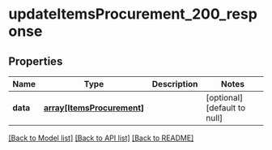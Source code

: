 # updateItemsProcurement_200_response

## Properties
Name | Type | Description | Notes
------------ | ------------- | ------------- | -------------
**data** | [**array[ItemsProcurement]**](ItemsProcurement.md) |  | [optional] [default to null]

[[Back to Model list]](../README.md#documentation-for-models) [[Back to API list]](../README.md#documentation-for-api-endpoints) [[Back to README]](../README.md)


